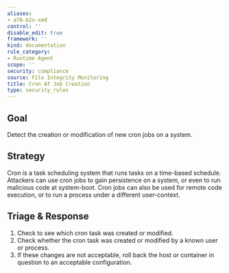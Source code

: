 ```yaml
---
aliases:
- a78-b2n-xmd
control: ''
disable_edit: true
framework: ''
kind: documentation
rule_category:
- Runtime Agent
scope: ''
security: compliance
source: File Integrity Monitoring
title: Cron AT Job Creation
type: security_rules
---
```


## Goal
Detect the creation or modification of new cron jobs on a system.

## Strategy
Cron is a task scheduling system that runs tasks on a time-based schedule. Attackers can use cron jobs to gain persistence on a system, or even to run malicious code at system-boot. Cron jobs can also be used for remote code execution, or to run a process under a different user-context.

## Triage & Response
1. Check to see which cron task was created or modified.
2. Check whether the cron task was created or modified by a known user or process.
3. If these changes are not acceptable, roll back the host or container in question to an acceptable configuration.
